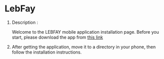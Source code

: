 # LebFay
1. Description :

   Welcome to the LEBFAY mobile application installation page. Before you start, please download the app from [this link]
   


2. After getting the application, move it to a directory in your phone, then follow the installation instructions.




 [this link]: https://drive.google.com/file/d/1kXRokPTssoZ_ucet24oqrQxxuFqHCcw_/view?usp=sharing
